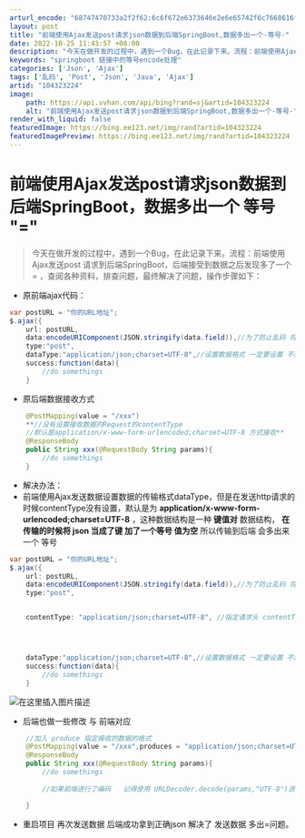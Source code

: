 ```yaml
---
arturl_encode: "68747470733a2f2f62:6c6f672e6373646e2e6e65742f6c7668616f6775616e67302f:61727469636c652f64657461696c732f313034333233323234"
layout: post
title: "前端使用Ajax发送post请求json数据到后端SpringBoot,数据多出一个-等号-"
date: 2022-10-25 11:43:57 +08:00
description: "今天在做开发的过程中，遇到一个Bug，在此记录下来。流程：前端使用Ajax发送post 请求到后端S"
keywords: "springboot 链接中的等号encode处理"
categories: ['Json', 'Ajax']
tags: ['乱码', 'Post', 'Json', 'Java', 'Ajax']
artid: "104323224"
image:
    path: https://api.vvhan.com/api/bing?rand=sj&artid=104323224
    alt: "前端使用Ajax发送post请求json数据到后端SpringBoot,数据多出一个-等号-"
render_with_liquid: false
featuredImage: https://bing.ee123.net/img/rand?artid=104323224
featuredImagePreview: https://bing.ee123.net/img/rand?artid=104323224
---
```


# 前端使用Ajax发送post请求json数据到后端SpringBoot，数据多出一个 等号 "="

> 今天在做开发的过程中，遇到一个Bug，在此记录下来。流程：前端使用Ajax发送post 请求到后端SpringBoot，后端接受到数据之后发现多了一个 = ，查阅各种资料，排查问题，最终解决了问题，操作步骤如下：

* 原前端ajax代码：

```java
var postURL = "你的URL地址";
$.ajax({
    url: postURL,
    data:encodeURIComponent(JSON.stringify(data.field)),//为了防止乱码 将json数据 编码后发送到后端
    type:"post",
    dataType:"application/json;charset=UTF-8",//设置数据格式 一定要设置 不然传输json数据 会出问题
    success:function(data){
        //do somethings
    }

```

* 原后端数据接收方式

```java
	@PostMapping(value = "/xxx")
	**//没有设置接收数据的Request的contentType 
	//默认是application/x-www-form-urlencoded;charset=UTF-8 方式接收**
    @ResponseBody
    public String xxx(@RequestBody String params){
		//do somethings
	}

```

* 解决办法：
* 前端使用Ajax发送数据设置数据的传输格式dataType，但是在发送http请求的时候contentType没有设置，默认是为
  **application/x-www-form-urlencoded;charset=UTF-8**
  ，这种数据结构是一种
  **键值对**
  数据结构，
  **在传输的时候将 json 当成了键 加了一个等号 值为空**
  所以传输到后端 会多出来一个 等号

```java
var postURL = "你的URL地址";
$.ajax({
    url: postURL,
    data:encodeURIComponent(JSON.stringify(data.field)),//为了防止乱码 将json数据 编码后发送到后端
    type:"post",


    contentType: "application/json;charset=UTF-8", //指定请求头 contentType 即可解决




    dataType:"application/json;charset=UTF-8",//设置数据格式 一定要设置 不然传输json数据 会出问题
    success:function(data){
        //do somethings
    }

```

![在这里插入图片描述](https://i-blog.csdnimg.cn/blog_migrate/5884f997817f5623de75e69dabd888e1.png)

* 后端也做一些修改 与 前端对应

```java
	//加入 produce 指定接收的数据的格式    
	@PostMapping(value = "/xxx",produces = "application/json;charset=UTF-8")
    @ResponseBody
    public String xxx(@RequestBody String params){
		//do somethings
		
		//如果前端进行了编码   记得使用 URLDecoder.decode(params,"UTF-8")进行解码

	}

```

* 重启项目 再次发送数据 后端成功拿到正确json 解决了 发送数据 多出=问题。